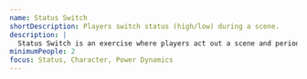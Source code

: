 ```yaml
---
name: Status Switch
shortDescription: Players switch status (high/low) during a scene.
description: |
  Status Switch is an exercise where players act out a scene and periodically switch status (high/low), exploring power dynamics and character choices.
minimumPeople: 2
focus: Status, Character, Power Dynamics
---
```

